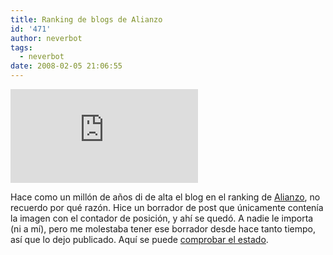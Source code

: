 ```yaml
---
title: Ranking de blogs de Alianzo
id: '471'
author: neverbot
tags:
  - neverbot
date: 2008-02-05 21:06:55
---
```


[![](http://www.alianzo.com/ranking-blogs/boton.php?url=https://neverbot.com)](http://www.alianzo.com/top-blogs/)

[](http://www.alianzo.com/top-blogs/)

Hace como un millón de años di de alta el blog en el ranking de [Alianzo](http://www.alianzo.com/), no recuerdo por qué razón. Hice un borrador de post que únicamente contenía la imagen con el contador de posición, y ahí se quedó. A nadie le importa (ni a mí), pero me molestaba tener ese borrador desde hace tanto tiempo, así que lo dejo publicado. Aquí se puede [comprobar el estado](http://www.alianzo.com/blog/neverbotcom).
